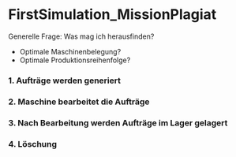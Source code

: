 # FirstSimulation_MissionPlagiat

Generelle Frage: Was mag ich herausfinden?
- Optimale Maschinenbelegung?
- Optimale Produktionsreihenfolge?

### 1. Aufträge werden generiert

### 2. Maschine bearbeitet die Aufträge

### 3. Nach Bearbeitung werden Aufträge im Lager gelagert

### 4. Löschung
